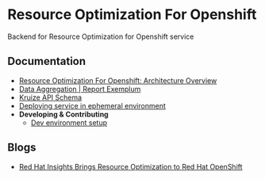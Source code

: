 # Resource Optimization For Openshift

Backend for Resource Optimization for Openshift service


## Documentation
* [Resource Optimization For Openshift: Architecture Overview](https://github.com/RedHatInsights/ros-ocp-backend/wiki/Resource-Optimization-For-Openshift:-Architecture-Overview)
* [Data Aggregation | Report Exemplum](https://github.com/RedHatInsights/ros-ocp-backend/wiki/Data-Aggregation-%7C-Report-Exemplum)
* [Kruize API Schema](https://github.com/kruize/autotune/blob/mvp_demo/design/MonitoringModeAPI.md)
* [Deploying service in ephemeral environment](https://github.com/RedHatInsights/ros-ocp-backend/wiki/Deploying-in-ephemeral-environment)
* **Developing & Contributing**
    - [Dev environment setup](https://github.com/RedHatInsights/ros-ocp-backend/wiki/Dev-environment-setup-(local))

## Blogs
* [Red Hat Insights Brings Resource Optimization to Red Hat OpenShift](https://www.redhat.com/en/blog/red-hat-insights-brings-resource-optimization-red-hat-openshift)
